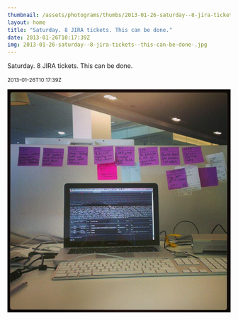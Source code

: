 ```yaml
---
thumbnail: /assets/photograms/thumbs/2013-01-26-saturday--8-jira-tickets--this-can-be-done-.jpg
layout: home
title: "Saturday. 8 JIRA tickets. This can be done."
date: 2013-01-26T10:17:39Z
img: 2013-01-26-saturday--8-jira-tickets--this-can-be-done-.jpg
---
```


Saturday. 8 JIRA tickets. This can be done.

<small>2013-01-26T10:17:39Z</small>

![Saturday. 8 JIRA tickets. This can be done.](/assets/photograms/original/2013-01-26-saturday--8-jira-tickets--this-can-be-done-.jpg)
